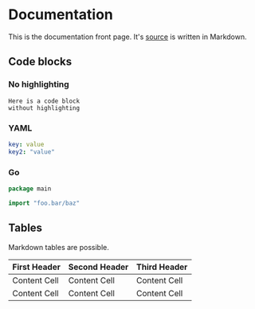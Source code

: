 # Documentation

This is the documentation front page. It's [source](https://github.com/giantswarm/backstage-techdocs-example/blob/main/docs/index.md) is written in Markdown.

## Code blocks

### No highlighting

```nohighlight
Here is a code block
without highlighting
```

### YAML

```yaml
key: value
key2: "value"
```

### Go

```go
package main

import "foo.bar/baz"
```

## Tables

Markdown tables are possible.

| First Header | Second Header | Third Header |
| ------------ | ------------- | ------------ |
| Content Cell | Content Cell  | Content Cell |
| Content Cell | Content Cell  | Content Cell |
